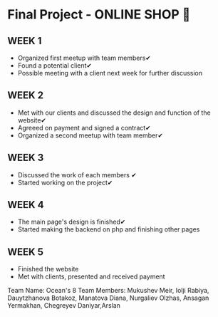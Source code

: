 # Final Project - ONLINE SHOP 🚀
## WEEK 1
* Organized first meetup with team members✔
* Found a potential client✔
* Possible meeting with a client next week for further discussion
## WEEK 2
* Met with our clients and discussed the design and function of the website✔ 
* Agreeed on payment and signed a contract✔
* Organized a second meetup with team member✔
## WEEK 3
* Discussed the work of each members ✔
* Started working on the project✔
## WEEK 4
* The main page's design is finished✔
* Started making the backend on php and finishing other pages
## WEEK 5
* Finished the website
* Met with clients, presented and received payment

Team Name: Ocean's 8
Team Members: Mukushev Meir, Iolji Rabiya, Dauytzhanova Botakoz, Manatova Diana, Nurgaliev Olzhas, Ansagan Yermakhan, Chegreyev Daniyar,Arslan 

